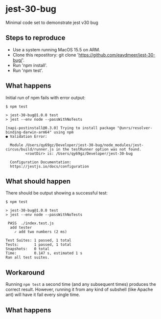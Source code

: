 # jest-30-bug
Minimal code set to demonstrate jest v30 bug

## Steps to reproduce
- Use a system running MacOS 15.5 on ARM.
- Clone this repostitory: git clone 'https://github.com/eavdmeer/jest-30-bug/'.
- Run 'npm install'.
- Run 'npm test'.

## What happens

Initial run of npm fails with error output:
```
$ npm test

> jest-30-bug@1.0.0 test
> jest --env node --passWithNoTests

[napi-postinstall@0.3.0] Trying to install package "@unrs/resolver-binding-darwin-arm64" using npm
● Validation Error:

  Module /Users/qy69gz/Developer/jest-30-bug/node_modules/jest-circus/build/runner.js in the testRunner option was not found.
         <rootDir> is: /Users/qy69gz/Developer/jest-30-bug

  Configuration Documentation:
  https://jestjs.io/docs/configuration
```

## What should happen
There should be output showing a successful test:
```
$ npm test

> jest-30-bug@1.0.0 test
> jest --env node --passWithNoTests

 PASS  ./index.test.js
  add tester
    ✓ add two numbers (2 ms)

Test Suites: 1 passed, 1 total
Tests:       1 passed, 1 total
Snapshots:   0 total
Time:        0.147 s, estimated 1 s
Ran all test suites.
```

## Workaround
Running `npm test` a second time (and any subsequent times) produces the correct result. However, running it from any kind of subshell (like Apache ant) will have it fail every single time.

## What happens
